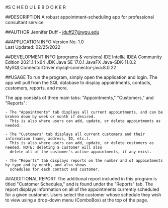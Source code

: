 #S C H E D U L E B O O K E R

##DESCRIPTION
A robust appointment-scheduling app for professional consultant service


##AUTHOR
Jennifer Duff - jduff27@wgu.edu  


##APPLICATION INFO
Version No. 1.0  
Last Updated: 02/25/2022  


##DEVELOPMENT INFO (programs & versions)
IDE			            IntelliJ IDEA Community Edition 2021.1.1 x64
JDK			            Java SE 17.0.1
JavaFX			        Java-SDK-11.0.2
MySQLConnectorDriver	mysql-connector-java:8.0.22  


##USAGE
To run the program, simply open the application and login. The app will pull from the SQL database to display appointments,
contacts, customers, reports, and more.

The app consists of three main tabs: "Appointments," "Customers," and "Reports":

	- The "Appointments" tab displays all current appointments, and can be broken down by week or month if desired.
	  This is also where users can add, update, or delete appointments as needed.

	- The "Customers" tab displays all current customers and their information (name, address, ID, etc.).
	  This is also where users can add, update, or delete customers as needed. NOTE: deleting a customer will also
	  delete all of the customer's active appointments, if any exist.

	- The "Reports" tab displays reports on the number and of appointments by type and by month, and also shows 
	  schedules for each contact and customer.


##ADDITIONAL REPORT
The additional report included in this program is titled "Customer Schedules," and is found under the "Reports" tab. The
report displays information on all of the appointments currently scheduled for a given customer. Users select the customer
whose schedule they wish to view using a drop-down menu (ComboBox) at the top of the page.
